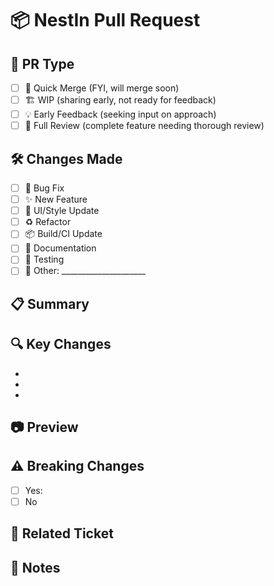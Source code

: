 # 📦 NestIn Pull Request

## 🚀 PR Type
- [ ] 🔄 Quick Merge (FYI, will merge soon)
- [ ] 🏗️ WIP (sharing early, not ready for feedback)
- [ ] 💡 Early Feedback (seeking input on approach)
- [ ] 👀 Full Review (complete feature needing thorough review)

## 🛠️ Changes Made
- [ ] 🐛 Bug Fix
- [ ] ✨ New Feature
- [ ] 🎨 UI/Style Update
- [ ] ♻️ Refactor
- [ ] 📦 Build/CI Update
- [ ] 📝 Documentation
- [ ] 🧪 Testing
- [ ] 🔄 Other: _____________________

## 📋 Summary
<!-- Brief description of what this PR accomplishes -->

## 🔍 Key Changes
<!-- Bullet points of the most important changes -->
- 
- 
- 

## 📷 Preview
<!-- Screenshots/GIFs if applicable -->

## ⚠️ Breaking Changes
- [ ] Yes: <!-- Brief explanation -->
- [ ] No

## 🔗 Related Ticket
<!-- e.g. [WF-123] -->

## 📝 Notes
<!-- Any additional context, todos or caveats -->
